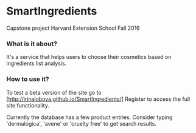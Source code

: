 # SmartIngredients
Capstone project
Harvard Extension School
Fall 2016
### What is it about?
It's a service that helps users to choose their cosmetics 
based on ingredients list analysis.
### How to use it?
To test a beta version of the site go to [http://irinalobova.github.io/SmartIngredients/]
Register to access the full site functionality.


Currently the database has a few product entries.
Consider typing 'dermalogica', 'avene' or 'cruelty free' to get search results.



